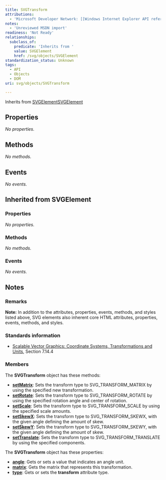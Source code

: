 ```yaml
---
title: SVGTransform
attributions:
  - 'Microsoft Developer Network: [[Windows Internet Explorer API reference](http://msdn.microsoft.com/en-us/library/ie/hh828809%28v=vs.85%29.aspx) Article]'
notes:
  - 'Unreviewed MSDN import'
readiness: 'Not Ready'
relationships:
  subclass_of:
    predicate: 'Inherits from '
    value: SVGElement
    href: /svg/objects/SVGElement
standardization_status: Unknown
tags:
  - API
  - Objects
  - DOM
uri: svg/objects/SVGTransform

---
```

Inherits from [SVGElement](/svg/objects/SVGElement)[SVGElement](/svg/objects/SVGElement)

## Properties

*No properties.*

## Methods

*No methods.*

## Events

*No events.*

## Inherited from SVGElement

### Properties

*No properties.*

### Methods

*No methods.*

### Events

*No events.*

## Notes

### Remarks

**Note:** In addition to the attributes, properties, events, methods, and styles listed above, SVG elements also inherent core HTML attributes, properties, events, methods, and styles.

### Standards information

-   [Scalable Vector Graphics: Coordinate Systems, Transformations and Units](http://go.microsoft.com/fwlink/p/?linkid=204735), Section 7.14.4

### Members

The **SVGTransform** object has these methods:

-   [**setMatrix**](/svg/methods/setMatrix): Sets the transform type to SVG\_TRANSFORM\_MATRIX by using the specified new transformation.
-   [**setRotate**](/svg/methods/setRotate): Sets the transform type to SVG\_TRANSFORM\_ROTATE by using the specified rotation angle and center of rotation.
-   [**setScale**](/svg/methods/setScale): Sets the transform type to SVG\_TRANSFORM\_SCALE by using the specified scale amounts.
-   [**setSkewX**](/svg/methods/setSkewX): Sets the transform type to SVG\_TRANSFORM\_SKEWX, with the given angle defining the amount of skew.
-   [**setSkewY**](/svg/methods/setSkewY): Sets the transform type to SVG\_TRANSFORM\_SKEWY, with the given angle defining the amount of skew.
-   [**setTranslate**](/svg/methods/setTranslate): Sets the transform type to SVG\_TRANSFORM\_TRANSLATE by using the specified components.

The **SVGTransform** object has these properties:

-   [**angle**](/svg/properties/angle): Gets or sets a value that indicates an angle unit.
-   [**matrix**](/svg/properties/matrix): Gets the matrix that represents this transformation.
-   [**type**](/svg/properties/type_(SVGTransform)): Gets or sets the **transform** attribute type.
